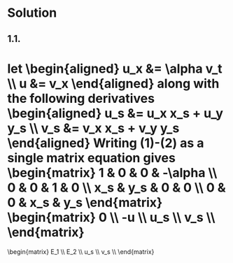 # Solution
## 1.1.  
let 
\begin{aligned}
u_x &= \alpha v_t \\\\
u &= v_x
\end{aligned} 
along with the following derivatives
\begin{aligned}
u_s &= u_x x_s + u_y y_s \\\\
v_s &= v_x x_s + v_y y_s
\end{aligned}
Writing (1)-(2) as a single matrix equation gives
\begin{matrix}
    1 & 0 & 0 & -\alpha \\\\
    0 & 0 & 1 & 0 \\\\
    x_s & y_s & 0 & 0 \\\\
    0 & 0 & x_s & y_s
\end{matrix}
\begin{matrix}
0  \\\\
-u \\\\
u_s \\\\
v_s \\\\
\end{matrix}
=
\begin{matrix}
E_1 \\\\
E_2 \\\\
u_s \\\\
v_s \\\\
\end{matrix}

